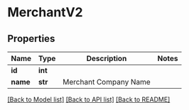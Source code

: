 # MerchantV2

## Properties
Name | Type | Description | Notes
------------ | ------------- | ------------- | -------------
**id** | **int** |  | 
**name** | **str** | Merchant Company Name | 

[[Back to Model list]](../README.md#documentation-for-models) [[Back to API list]](../README.md#documentation-for-api-endpoints) [[Back to README]](../README.md)

